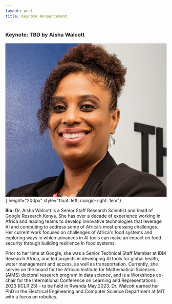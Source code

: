 ```yaml
---
layout: post
title: Keynote Announcement
---
```


### Keynote: TBD by Aisha Walcott

![Aisha](../public/post/aisha_walcott_Bryant.jpg){:height="200px" style="float: left; margin-right: 1em"}

**Bio:** 
Dr. Aisha Walcott is a Senior Staff Research Scientist and head of Google Research Kenya. 
She has over a decade of experience working in Africa and leading teams to develop innovative technologies that leverage AI and computing to address some of Africa’s most pressing challenges. 
Her current work focuses on challenges of Africa's food systems and exploring ways in which advances in AI tools can make an impact on food security through building resilience in food systems. 

Prior to her time at Google, she was a Senior Technical Staff Member at IBM Research Africa, and led projects in developing AI tools for global health, water management and access, as well as transportation.
Currently, she serves on the board for the African Institute for Mathematical Sciences (AIMS) doctoral research program in data science,
and is a Workshops co-chair for the International Conference on Learning and Representations 2023 (ICLR’23) - to be held in Rwanda May 2023. 
Dr.  Walcott earned her PhD in the Electrical Engineering and Computer Science Department at MIT with a focus on robotics. 
